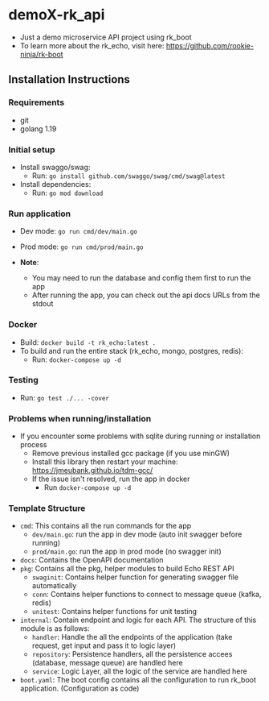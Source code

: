 # demoX-rk_api
 
- Just a demo microservice API project using rk_boot
- To learn more about the rk_echo, visit here: https://github.com/rookie-ninja/rk-boot

## Installation Instructions

### Requirements
- git
- golang 1.19

### Initial setup
- Install swaggo/swag:
    - Run: `go install github.com/swaggo/swag/cmd/swag@latest`
- Install dependencies:
    - Run: `go mod download`

### Run application
- Dev mode: `go run cmd/dev/main.go`
- Prod mode: `go run cmd/prod/main.go`

- **Note**:
    - You may need to run the database and config them first to run the app
    - After running the app, you can check out the api docs URLs from the stdout

### Docker

- Build: `docker build -t rk_echo:latest .`
- To build and run the entire stack (rk_echo, mongo, postgres, redis):
    - Run: `docker-compose up -d`

### Testing

- Run: `go test ./... -cover`

### Problems when running/installation
- If you encounter some problems with sqlite during running or installation process
    - Remove previous installed gcc package (if you use minGW)
    - Install this library then restart your machine: https://jmeubank.github.io/tdm-gcc/
    - If the issue isn't resolved, run the app in docker
        - Run `docker-compose up -d`

### Template Structure

- `cmd`: This contains all the run commands for the app
    - `dev/main.go`: run the app in dev mode (auto init swagger before running)
    - `prod/main.go`: run the app in prod mode (no swagger init)
- `docs`: Contains the OpenAPI documentation
- `pkg`: Contains all the pkg, helper modules to build Echo REST API
    - `swaginit`: Contains helper function for generating swagger file automatically
    - `conn`: Contains helper functions to connect to message queue (kafka, redis)
    - `unitest`: Contains helper functions for unit testing
- `internal`: Contain endpoint and logic for each API. The structure of this module is as follows:
    - `handler`: Handle the all the endpoints of the application (take request, get input and pass it to logic layer)
    - `repository`: Persistence handlers, all the persistence accees (database, message queue) are handled here
    - `service`: Logic Layer, all the logic of the service are handled here
- `boot.yaml`: The boot config contains all the configuration to run rk_boot application. (Configuration as code)
